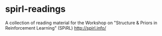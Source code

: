 # spirl-readings
A collection of reading material for the Workshop on "Structure &amp; Priors in Reinforcement Learning" (SPiRL) http://spirl.info/

